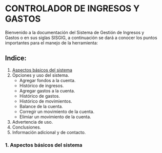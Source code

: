 # CONTROLADOR DE INGRESOS Y GASTOS

Bienvenido a la documentación del Sistema de Gestión de Ingresos y Gastos o en sus siglas SISGIG, a continuación se dará a conocer los puntos importantes para el manejo de la herramienta:

## Indice:

1. [Aspectos básicos del sistema](#tema1)
2. Opciones y uso del sistema.
    - Agregar fondos a la cuenta.
    - Histórico de ingresos.
    - Agregar gastos a la cuenta.
    - Histórico de gastos.
    - Histórico de movimientos.
    - Balance de la cuenta.
    - Corregir un movimiento de la cuenta.
    - Elimiar un movimiento de la cuenta.
3. Advertencia de uso.
4. Conclusiones.
5. Información adicional y de contacto.

<a name = "tema1"></a>
### 1. Aspectos básicos del sistema


